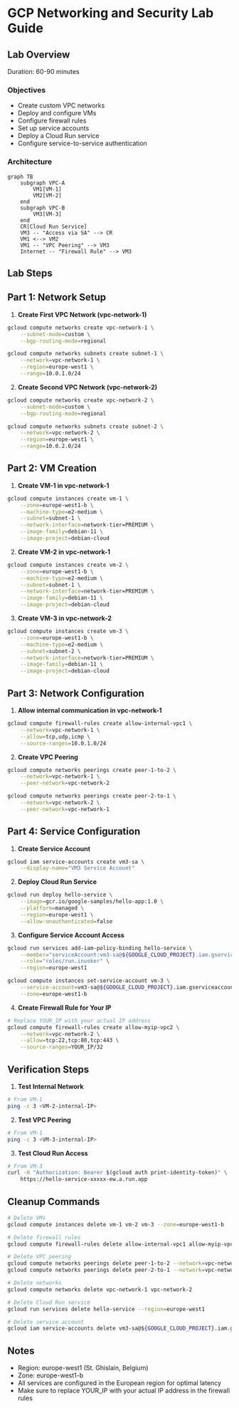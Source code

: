 # GCP Networking and Security Lab Guide

## Lab Overview
Duration: 60-90 minutes

### Objectives
- Create custom VPC networks
- Deploy and configure VMs
- Configure firewall rules
- Set up service accounts
- Deploy a Cloud Run service
- Configure service-to-service authentication

### Architecture
```mermaid
graph TB
    subgraph VPC-A
        VM1[VM-1]
        VM2[VM-2]
    end
    subgraph VPC-B
        VM3[VM-3]
    end
    CR[Cloud Run Service]
    VM3 -- "Access via SA" --> CR
    VM1 <--> VM2
    VM1 -- "VPC Peering" --> VM3
    Internet -- "Firewall Rule" --> VM3
```

## Lab Steps

## Part 1: Network Setup

1. **Create First VPC Network (vpc-network-1)**
```bash
gcloud compute networks create vpc-network-1 \
    --subnet-mode=custom \
    --bgp-routing-mode=regional

gcloud compute networks subnets create subnet-1 \
    --network=vpc-network-1 \
    --region=europe-west1 \
    --range=10.0.1.0/24
```

2. **Create Second VPC Network (vpc-network-2)**
```bash
gcloud compute networks create vpc-network-2 \
    --subnet-mode=custom \
    --bgp-routing-mode=regional

gcloud compute networks subnets create subnet-2 \
    --network=vpc-network-2 \
    --region=europe-west1 \
    --range=10.0.2.0/24
```

## Part 2: VM Creation

1. **Create VM-1 in vpc-network-1**
```bash
gcloud compute instances create vm-1 \
    --zone=europe-west1-b \
    --machine-type=e2-medium \
    --subnet=subnet-1 \
    --network-interface=network-tier=PREMIUM \
    --image-family=debian-11 \
    --image-project=debian-cloud
```

2. **Create VM-2 in vpc-network-1**
```bash
gcloud compute instances create vm-2 \
    --zone=europe-west1-b \
    --machine-type=e2-medium \
    --subnet=subnet-1 \
    --network-interface=network-tier=PREMIUM \
    --image-family=debian-11 \
    --image-project=debian-cloud
```

3. **Create VM-3 in vpc-network-2**
```bash
gcloud compute instances create vm-3 \
    --zone=europe-west1-b \
    --machine-type=e2-medium \
    --subnet=subnet-2 \
    --network-interface=network-tier=PREMIUM \
    --image-family=debian-11 \
    --image-project=debian-cloud
```

## Part 3: Network Configuration

1. **Allow internal communication in vpc-network-1**
```bash
gcloud compute firewall-rules create allow-internal-vpc1 \
    --network=vpc-network-1 \
    --allow=tcp,udp,icmp \
    --source-ranges=10.0.1.0/24
```

2. **Create VPC Peering**
```bash
gcloud compute networks peerings create peer-1-to-2 \
    --network=vpc-network-1 \
    --peer-network=vpc-network-2

gcloud compute networks peerings create peer-2-to-1 \
    --network=vpc-network-2 \
    --peer-network=vpc-network-1
```

## Part 4: Service Configuration

1. **Create Service Account**
```bash
gcloud iam service-accounts create vm3-sa \
    --display-name="VM3 Service Account"
```

2. **Deploy Cloud Run Service**
```bash
gcloud run deploy hello-service \
    --image=gcr.io/google-samples/hello-app:1.0 \
    --platform=managed \
    --region=europe-west1 \
    --allow-unauthenticated=false
```

3. **Configure Service Account Access**
```bash
gcloud run services add-iam-policy-binding hello-service \
    --member="serviceAccount:vm3-sa@${GOOGLE_CLOUD_PROJECT}.iam.gserviceaccount.com" \
    --role="roles/run.invoker" \
    --region=europe-west1

gcloud compute instances set-service-account vm-3 \
    --service-account=vm3-sa@${GOOGLE_CLOUD_PROJECT}.iam.gserviceaccount.com \
    --zone=europe-west1-b
```

4. **Create Firewall Rule for Your IP**
```bash
# Replace YOUR_IP with your actual IP address
gcloud compute firewall-rules create allow-myip-vpc2 \
    --network=vpc-network-2 \
    --allow=tcp:22,tcp:80,tcp:443 \
    --source-ranges=YOUR_IP/32
```

## Verification Steps

1. **Test Internal Network**
```bash
# From VM-1
ping -c 3 <VM-2-internal-IP>
```

2. **Test VPC Peering**
```bash
# From VM-1
ping -c 3 <VM-3-internal-IP>
```

3. **Test Cloud Run Access**
```bash
# From VM-3
curl -H "Authorization: Bearer $(gcloud auth print-identity-token)" \
    https://hello-service-xxxxx-ew.a.run.app
```

## Cleanup Commands

```bash
# Delete VMs
gcloud compute instances delete vm-1 vm-2 vm-3 --zone=europe-west1-b

# Delete firewall rules
gcloud compute firewall-rules delete allow-internal-vpc1 allow-myip-vpc2

# Delete VPC peering
gcloud compute networks peerings delete peer-1-to-2 --network=vpc-network-1
gcloud compute networks peerings delete peer-2-to-1 --network=vpc-network-2

# Delete networks
gcloud compute networks delete vpc-network-1 vpc-network-2

# Delete Cloud Run service
gcloud run services delete hello-service --region=europe-west1

# Delete service account
gcloud iam service-accounts delete vm3-sa@${GOOGLE_CLOUD_PROJECT}.iam.gserviceaccount.com
```

## Notes
- Region: europe-west1 (St. Ghislain, Belgium)
- Zone: europe-west1-b
- All services are configured in the European region for optimal latency
- Make sure to replace YOUR_IP with your actual IP address in the firewall rules
